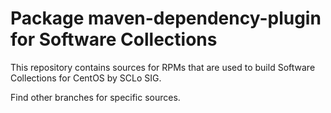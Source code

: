 # Package maven-dependency-plugin for Software Collections

This repository contains sources for RPMs that are used
to build Software Collections for CentOS by SCLo SIG.

Find other branches for specific sources.
